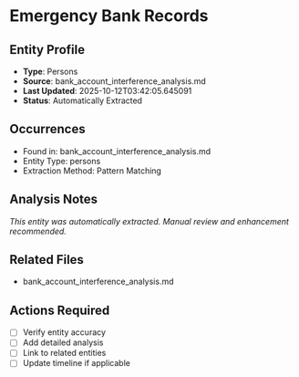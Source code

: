 # Emergency Bank Records

## Entity Profile
- **Type**: Persons
- **Source**: bank_account_interference_analysis.md
- **Last Updated**: 2025-10-12T03:42:05.645091
- **Status**: Automatically Extracted

## Occurrences
- Found in: bank_account_interference_analysis.md
- Entity Type: persons
- Extraction Method: Pattern Matching

## Analysis Notes
*This entity was automatically extracted. Manual review and enhancement recommended.*

## Related Files
- bank_account_interference_analysis.md

## Actions Required
- [ ] Verify entity accuracy
- [ ] Add detailed analysis
- [ ] Link to related entities
- [ ] Update timeline if applicable
